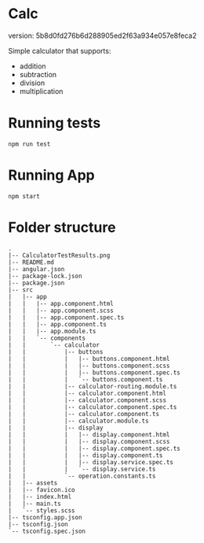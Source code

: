 # Calc

version: 5b8d0fd276b6d288905ed2f63a934e057e8feca2

Simple calculator that supports:
 - addition
 - subtraction
 - division
 - multiplication

# Running tests
 `npm run test`

# Running App
`npm start`

# Folder structure

```angular2html
.
|-- CalculatorTestResults.png
|-- README.md
|-- angular.json
|-- package-lock.json
|-- package.json
|-- src
|   |-- app
|   |   |-- app.component.html
|   |   |-- app.component.scss
|   |   |-- app.component.spec.ts
|   |   |-- app.component.ts
|   |   |-- app.module.ts
|   |   `-- components
|   |       `-- calculator
|   |           |-- buttons
|   |           |   |-- buttons.component.html
|   |           |   |-- buttons.component.scss
|   |           |   |-- buttons.component.spec.ts
|   |           |   `-- buttons.component.ts
|   |           |-- calculator-routing.module.ts
|   |           |-- calculator.component.html
|   |           |-- calculator.component.scss
|   |           |-- calculator.component.spec.ts
|   |           |-- calculator.component.ts
|   |           |-- calculator.module.ts
|   |           |-- display
|   |           |   |-- display.component.html
|   |           |   |-- display.component.scss
|   |           |   |-- display.component.spec.ts
|   |           |   |-- display.component.ts
|   |           |   |-- display.service.spec.ts
|   |           |   `-- display.service.ts
|   |           `-- operation.constants.ts
|   |-- assets
|   |-- favicon.ico
|   |-- index.html
|   |-- main.ts
|   `-- styles.scss
|-- tsconfig.app.json
|-- tsconfig.json
`-- tsconfig.spec.json

```
